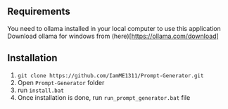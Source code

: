 ## Requirements
You need to ollama installed in your local computer to use this application
Download ollama for windows from (here)[https://ollama.com/download]



## Installation

1. `git clone https://github.com/IamME1311/Prompt-Generator.git`
2. Open `Prompt-Generator` folder
3. run `install.bat`
4. Once installation is done, run `run_prompt_generator.bat` file
